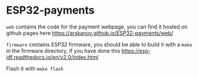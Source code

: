 # ESP32-payments

`web` contains the code for the payment webpage, you can find it hosted on github pages here https://arskanov.github.io/ESP32-payments/web/

`firmware` contains ESP32 firmware, you should be able to build it with a `make` in the firmware directory, if you have done this https://esp-idf.readthedocs.io/en/v2.0/index.html

Flash it with `make flash`
